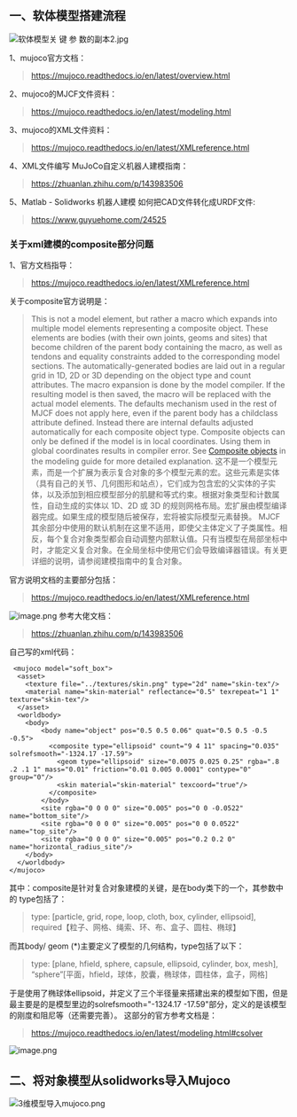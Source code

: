 ## 一、软体模型搭建流程
![软体模型关 键 参 数的副本2.jpg](https://upload-images.jianshu.io/upload_images/9147323-479ad65299f5bdf1.jpg?imageMogr2/auto-orient/strip%7CimageView2/2/w/1240)

1、mujoco官方文档：
>https://mujoco.readthedocs.io/en/latest/overview.html

2、mujoco的MJCF文件资料：
> https://mujoco.readthedocs.io/en/latest/modeling.html

3、mujoco的XML文件资料：
> https://mujoco.readthedocs.io/en/latest/XMLreference.html

4、XML文件编写 MuJoCo自定义机器人建模指南：
>  https://zhuanlan.zhihu.com/p/143983506

5、Matlab - Solidworks 机器人建模  如何把CAD文件转化成URDF文件:
> https://www.guyuehome.com/24525

### 关于xml建模的composite部分问题
1、官方文档指导：
> https://mujoco.readthedocs.io/en/latest/XMLreference.html

关于composite官方说明是：
> This is not a model element, but rather a macro which expands into multiple model elements representing a composite object. These elements are bodies (with their own joints, geoms and sites) that become children of the parent body containing the macro, as well as tendons and equality constraints added to the corresponding model sections. The automatically-generated bodies are laid out in a regular grid in 1D, 2D or 3D depending on the object type and count attributes. The macro expansion is done by the model compiler. If the resulting model is then saved, the macro will be replaced with the actual model elements. The defaults mechanism used in the rest of MJCF does not apply here, even if the parent body has a childclass attribute defined. Instead there are internal defaults adjusted automatically for each composite object type. Composite objects can only be defined if the model is in local coordinates. Using them in global coordinates results in compiler error. See [Composite objects](https://mujoco.readthedocs.io/en/latest/modeling.html#ccomposite) in the modeling guide for more detailed explanation.
这不是一个模型元素，而是一个扩展为表示复合对象的多个模型元素的宏。这些元素是实体（具有自己的关节、几何图形和站点），它们成为包含宏的父实体的子实体，以及添加到相应模型部分的肌腱和等式约束。根据对象类型和计数属性，自动生成的实体以 1D、2D 或 3D 的规则网格布局。宏扩展由模型编译器完成。如果生成的模型随后被保存，宏将被实际模型元素替换。 MJCF 其余部分中使用的默认机制在这里不适用，即使父主体定义了子类属性。相反，每个复合对象类型都会自动调整内部默认值。只有当模型在局部坐标中时，才能定义复合对象。在全局坐标中使用它们会导致编译器错误。有关更详细的说明，请参阅建模指南中的复合对象。

官方说明文档的主要部分包括：
>  https://mujoco.readthedocs.io/en/latest/XMLreference.html

![image.png](https://upload-images.jianshu.io/upload_images/9147323-eb8668d8aa1256e1.png?imageMogr2/auto-orient/strip%7CimageView2/2/w/1240)
参考大佬文档：
>  https://zhuanlan.zhihu.com/p/143983506

自己写的xml代码：
```
 <mujoco model="soft_box">
  <asset>
    <texture file="../textures/skin.png" type="2d" name="skin-tex"/>
    <material name="skin-material" reflectance="0.5" texrepeat="1 1" texture="skin-tex"/>
  </asset>
  <worldbody>
    <body>
        <body name="object" pos="0.5 0.5 0.06" quat="0.5 0.5 -0.5 -0.5">
          <composite type="ellipsoid" count="9 4 11" spacing="0.035" solrefsmooth="-1324.17 -17.59">
            <geom type="ellipsoid" size="0.0075 0.025 0.25" rgba=".8 .2 .1 1" mass="0.01" friction="0.01 0.005 0.0001" contype="0" group="0"/>
            <skin material="skin-material" texcoord="true"/>
          </composite>
        </body>
        <site rgba="0 0 0 0" size="0.005" pos="0 0 -0.0522" name="bottom_site"/>
        <site rgba="0 0 0 0" size="0.005" pos="0 0 0.0522" name="top_site"/>
        <site rgba="0 0 0 0" size="0.005" pos="0.2 0.2 0" name="horizontal_radius_site"/>
    </body>
  </worldbody>
</mujoco>
```
其中：composite是针对复合对象建模的关键，是在body类下的一个，其参数中的 type包括了：
> type: [particle, grid, rope, loop, cloth, box, cylinder, ellipsoid], required【粒子、网格、绳索、环、布、盒子、圆柱、椭球】

而其body/ geom (*)主要定义了模型的几何结构，type包括了以下：
> type: [plane, hfield, sphere, capsule, ellipsoid, cylinder, box, mesh], “sphere”[平面，hfield，球体，胶囊，椭球体，圆柱体，盒子，网格]

于是使用了椭球体ellipsoid，并定义了三个半径量来搭建出来的模型如下图，但是最主要是的是模型里边的solrefsmooth="-1324.17 -17.59"部分，定义的是该模型的刚度和阻尼等（还需要完善）。
这部分的官方参考文档是：
> https://mujoco.readthedocs.io/en/latest/modeling.html#csolver

![image.png](https://upload-images.jianshu.io/upload_images/9147323-c88144f17fcc915e.png?imageMogr2/auto-orient/strip%7CimageView2/2/w/1240)

## 二、将对象模型从solidworks导入Mujoco
![3维模型导入mujoco.png](https://upload-images.jianshu.io/upload_images/9147323-ff747f29887dca4e.png?imageMogr2/auto-orient/strip%7CimageView2/2/w/1240)




